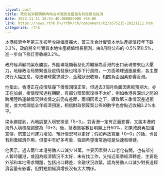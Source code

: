 ```yaml
---
layout: post
title: 政府經濟顧問稱內地及本港放寬措施有利復常及經濟
date: 2022-11-11 18:54:40.000000000 +08:00
link: https://news.rthk.hk/rthk/ch/component/k2/1675215-20221111.htm
categories: rthk
---
```


本港經濟今年第三季按年收縮幅度擴大，首三季合計實質本地生產總值按年下跌3.3%，政府將全年實質本地生產總值增長預測，由8月時公布的-0.5%至0.5%，進一步向下修訂至收縮3.2%。

政府經濟顧問梁永勝說，外圍環境顯著惡化將繼續為香港的出口表現帶來巨大壓力，地緣政治局勢緊張及疫情發展也增添下行風險，一方面環球通脹嚴重，各主要央行大幅加息，導致環球需求減少、金融狀況收緊，相關負面因素影響香港。

他指出，香港正在疫情陰霾下慢慢回復正常，但過去3個月負面因素較預期大，亦正在加劇，疫情復常過程期間，有部分環節恢復得不太好，例如香港與深圳之間的跨境陸路運輸情況與疫情之前仍有差距，兩項因素之下，導致第三季情況差過預期，並大幅調低全年經濟預測，相信財政預算案公佈的數字也會貼近收縮3.2%水平。

梁永勝提到，內地調整入境安排至「5+3」，對香港一定有正面影響，又說本港的海外入境檢疫調整為「0+3」後，抵港旅客數目明顯上升50%，如果政府再加強宣傳，航空公司運力增加，預計情況可以更好；假如再放寬至「0+0」的話，也會有刺激經濟作用，但當中有好多考量，強調希望復常過程是快速和穩健。

他表示，過去兩年本港勞動人口減少14萬，主要因素與人口老化有關，也有部分人暫時離港，或因為經濟情況不太好，未有找工作，又指近兩季經濟轉差，主要是外部和本地需求問題，包括出口轉差，金融狀況收緊，認為勞動人口減少對長遠經濟容量有影響，但對短期經濟增長沒有太大關係。
